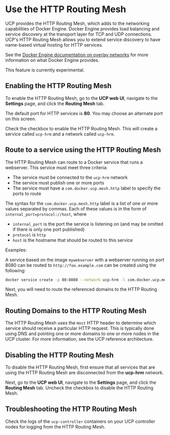 # Use the HTTP Routing Mesh

UCP provides the HTTP Routing Mesh, which adds to the networking capabilities of Docker Engine. Docker Engine provides load balancing and service discovery at the transport layer for TCP and UDP connections. UCP's HTTP Routing Mesh allows you to extend service discovery to have name-based virtual hosting for HTTP services.

See the [Docker Engine documentation on overlay networks](https://docs.docker.com/engine/swarm/networking/) for more information on what Docker Engine provides.

This feature is currently experimental.

## Enabling the HTTP Routing Mesh

To enable the HTTP Routing Mesh, go to the **UCP web UI**, navigate to the **Settings** page, and click the **Routing Mesh** tab.

<!-- todo: add screenshot -->

The default port for HTTP services is **80**. You may choose an alternate port on this screen.

Check the checkbox to enable the HTTP Routing Mesh. This will create a service called `ucp-hrm` and a network called `ucp-hrm`.

## Route to a service using the HTTP Routing Mesh

The HTTP Routing Mesh can route to a Docker service that runs a webserver. This service must meet three criteria:

* The service must be connected to the `ucp-hrm` network
* The service must publish one or more ports
* The service must have a `com.docker.ucp.mesh.http` label to specify the ports to route

The syntax for the `com.docker.ucp.mesh.http` label is a list of one or more values separated by commas. Each of these values is in the form of `internal_port=protocol://host`, where

* `internal_port` is the port the service is listening on (and may be omitted if there is only one port published)
* `protocol` is `http`
* `host` is the hostname that should be routed to this service

Examples:

A service based on the image `mywebserver` with a webserver running on port 8080 can be routed to `http://foo.example.com` can be created using the following:

```sh
docker service create -p 80:8080 --network ucp-hrm -l com.docker.ucp.mesh.http=http://foo.example.com mywebserver
```

Next, you will need to route the referenced domains to the HTTP Routing Mesh.

## Routing Domains to the HTTP Routing Mesh

The HTTP Routing Mesh uses the `Host` HTTP header to determine which service should receive a particular HTTP request. This is typically done using DNS and pointing one or more domains to one or more nodes in the UCP cluster. For more information, see the UCP reference architecture.

## Disabling the HTTP Routing Mesh

To disable the HTTP Routing Mesh, first ensure that all services that are using the HTTP Routing Mesh are disconnected from the **ucp-hrm** network.

Next, go to the **UCP web UI**, navigate to the **Settings** page, and click the **Routing Mesh** tab. Uncheck the checkbox to disable the HTTP Routing Mesh.

## Troubleshooting the HTTP Routing Mesh

Check the logs of the `ucp-controller` containers on your UCP controller nodes for logging from the HTTP Routing Mesh.
